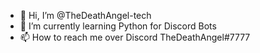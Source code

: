 - 👋 Hi, I’m @TheDeathAngel-tech
- 🌱 I’m currently learning Python for Discord Bots
- 📫 How to reach me over Discord TheDeathAngel#7777

<!---
TheDeathAngel-tech/TheDeathAngel-tech is a ✨ special ✨ repository because its `README.md` (this file) appears on your GitHub profile.
You can click the Preview link to take a look at your changes.
--->
